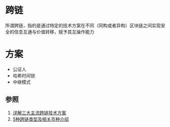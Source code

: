 # 跨链
  所谓跨链，指的是通过特定的技术方案在不同（同构或者异构）区块链之间实现安全的信息互通与价值转移，赋予其互操作能力

# 方案
* 公证人
* 哈希时间锁
* 中继模式

## 参照
 1. [详解三大主流跨链技术方案](https://www.jinse.com/blockchain/1738515.html)
 2. [5种跨链类型及相关币种介绍](https://www.wwsww.cn/jishu/11557.html)

